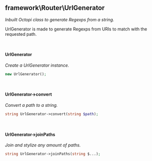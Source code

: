 ## framework\Router\UrlGenerator
*Inbuilt Octopi class to generate Regexps from a string.*

UrlGenerator is made to generate Regexps from URIs to match with the requested path.

<br>
 
#### UrlGenerator
*Create a UrlGenerator instance.*

```php
new UrlGenerator();
```

<br>
 
#### UrlGenerator->convert
*Convert a path to a string.*

```php
string UrlGenerator->convert(string $path);
```

<br>
 
#### UrlGenerator->joinPaths
*Join and stylize any amount of paths.*

```php
string UrlGenerator->joinPaths(string $...);
```

<br>
